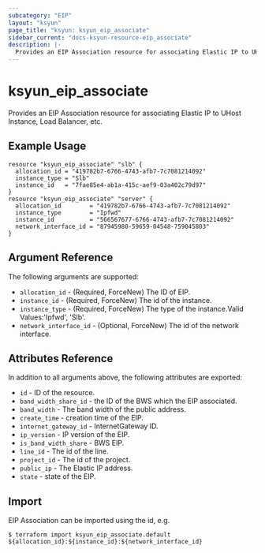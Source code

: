 ```yaml
---
subcategory: "EIP"
layout: "ksyun"
page_title: "ksyun: ksyun_eip_associate"
sidebar_current: "docs-ksyun-resource-eip_associate"
description: |-
  Provides an EIP Association resource for associating Elastic IP to UHost Instance, Load Balancer, etc.
---
```


# ksyun_eip_associate

Provides an EIP Association resource for associating Elastic IP to UHost Instance, Load Balancer, etc.

## Example Usage

```hcl
resource "ksyun_eip_associate" "slb" {
  allocation_id = "419782b7-6766-4743-afb7-7c7081214092"
  instance_type = "Slb"
  instance_id   = "7fae85e4-ab1a-415c-aef9-03a402c79d97"
}
resource "ksyun_eip_associate" "server" {
  allocation_id        = "419782b7-6766-4743-afb7-7c7081214092"
  instance_type        = "Ipfwd"
  instance_id          = "566567677-6766-4743-afb7-7c7081214092"
  network_interface_id = "87945980-59659-04548-759045803"
}
```

## Argument Reference

The following arguments are supported:

* `allocation_id` - (Required, ForceNew) The ID of EIP.
* `instance_id` - (Required, ForceNew) The id of the instance.
* `instance_type` - (Required, ForceNew) The type of the instance.Valid Values:'Ipfwd', 'Slb'.
* `network_interface_id` - (Optional, ForceNew) The id of the network interface.

## Attributes Reference

In addition to all arguments above, the following attributes are exported:

* `id` - ID of the resource.
* `band_width_share_id` - the ID of the BWS which the EIP associated.
* `band_width` - The band width of the public address.
* `create_time` - creation time of the EIP.
* `internet_gateway_id` - InternetGateway ID.
* `ip_version` - IP version of the EIP.
* `is_band_width_share` - BWS EIP.
* `line_id` - The id of the line.
* `project_id` - The id of the project.
* `public_ip` - The Elastic IP address.
* `state` - state of the EIP.


## Import

EIP Association can be imported using the id, e.g.

```
$ terraform import ksyun_eip_associate.default ${allocation_id}:${instance_id}:${network_interface_id}
```

